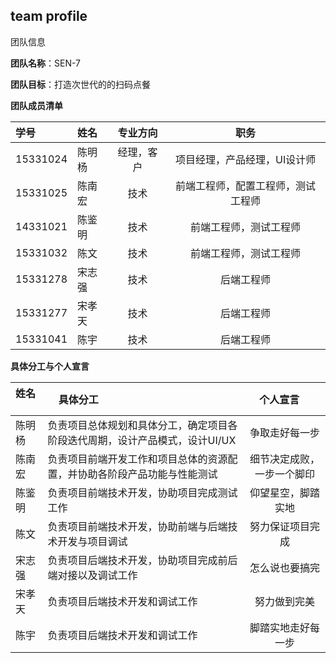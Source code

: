## team profile

团队信息

**团队名称**：SEN-7

**团队目标**：打造次世代的的扫码点餐

**团队成员清单**

| 学号       |     姓名  |   专业方向|职务      |
| :-------- | :--------| :------: |:------:|
| 15331024  |   陈明杨  |  经理，客户|项目经理，产品经理，UI设计师|
| 15331025  |   陈南宏  |  技术     |前端工程师，配置工程师，测试工程师|
| 14331021  |   陈鉴明  |  技术     |前端工程师，测试工程师|
| 15331032  |   陈文    |  技术     |前端工程师，测试工程师|
| 15331278  |   宋志强  |  技术     |后端工程师|
| 15331277  |   宋孝天  |  技术     |后端工程师|
| 15331041  |   陈宇    |  技术     |后端工程师|


**具体分工与个人宣言**

| 姓名       |     具体分工  |个人宣言      |
| :-------- | :--------|:------:|
|陈明杨|负责项目总体规划和具体分工，确定项目各阶段迭代周期，设计产品模式，设计UI/UX|争取走好每一步|
|陈南宏|负责项目前端开发工作和项目总体的资源配置，并协助各阶段产品功能与性能测试|细节决定成败，一步一个脚印|
|陈鉴明|负责项目前端技术开发，协助项目完成测试工作|仰望星空，脚踏实地|
|陈文|负责项目前端技术开发，协助前端与后端技术开发与项目调试|努力保证项目完成|
|宋志强|负责项目后端技术开发，协助项目完成前后端对接以及调试工作|怎么说也要搞完|
|宋孝天|负责项目后端技术开发和调试工作|努力做到完美|
|陈宇|负责项目后端技术开发和调试工作|脚踏实地走好每一步|

